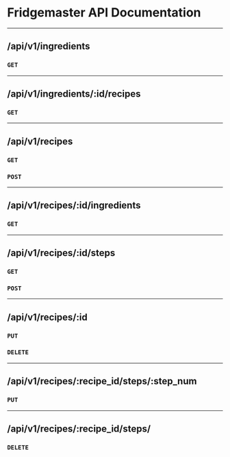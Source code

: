 # Fridgemaster API Documentation

--------------------------------
## /api/v1/ingredients
### `GET`

--------------------------------
## /api/v1/ingredients/:id/recipes
### `GET`

--------------------------------
## /api/v1/recipes
### `GET`

### `POST`

--------------------------------
## /api/v1/recipes/:id/ingredients
### `GET`

--------------------------------
## /api/v1/recipes/:id/steps
### `GET`

### `POST`

--------------------------------
## /api/v1/recipes/:id
### `PUT`

### `DELETE`

--------------------------------
## /api/v1/recipes/:recipe_id/steps/:step_num
### `PUT`

--------------------------------
## /api/v1/recipes/:recipe_id/steps/
### `DELETE`
